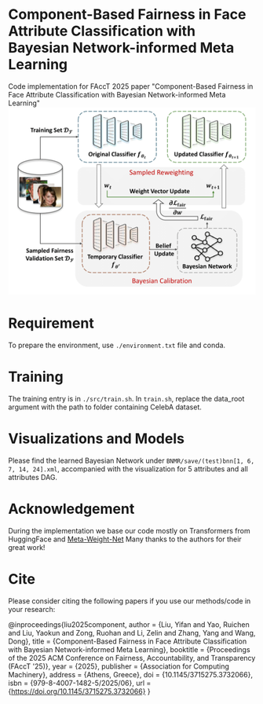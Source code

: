 # Component-Based Fairness in Face Attribute Classification with Bayesian Network-informed Meta Learning 
Code implementation for FAccT 2025 paper "Component-Based Fairness in Face Attribute Classification with Bayesian Network-informed Meta Learning"
![Overall pipeline of BNMR](./save/pipeline.png)


# Requirement
To prepare the environment, use `./environment.txt` file and conda.

# Training
The training entry is in `./src/train.sh`. In `train.sh`, replace the data_root argument with the path to folder containing CelebA dataset. 

# Visualizations and Models 
Please find the learned Bayesian Network under `BNMR/save/(test)bnn[1, 6, 7, 14, 24].xml`, accompanied with the visualization for 5 attributes and all attributes DAG.

# Acknowledgement

During the implementation we base our code mostly on Transformers from HuggingFace and [Meta-Weight-Net](https://github.com/xjtushujun/meta-weight-net.git) Many thanks to the authors for their great work!


# Cite
Please consider citing the following papers if you use our methods/code in your research:

@inproceedings{liu2025component,
  author       = {Liu, Yifan and Yao, Ruichen and Liu, Yaokun and Zong, Ruohan and Li, Zelin and Zhang, Yang and Wang, Dong},
  title        = {Component-Based Fairness in Face Attribute Classification with Bayesian Network-informed Meta Learning},
  booktitle    = {Proceedings of the 2025 ACM Conference on Fairness, Accountability, and Transparency (FAccT '25)},
  year         = {2025},
  publisher    = {Association for Computing Machinery},
  address      = {Athens, Greece},
  doi          = {10.1145/3715275.3732066},
  isbn         = {979-8-4007-1482-5/2025/06},
  url          = {https://doi.org/10.1145/3715275.3732066}
}
